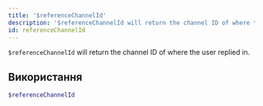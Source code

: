 ```yaml
---
title: '$referenceChannelId'
description: '$referenceChannelId will return the channel ID of where the user replied in.'
id: referenceChannelId
---
```


`$referenceChannelId` will return the channel ID of where the user replied in.

## Використання

```php
$referenceChannelId
```